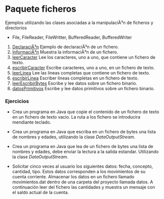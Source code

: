# Paquete ficheros

Ejemplos utilizando las clases asociadas a la manipulaciÃ³n de ficheros y directorios

- File, FileReader, FileWritter, BufferedReader, BufferedWriter

1. [DeclaraciÃ³n](https://github.com/franlu/DAM-AD/blob/master/src/ficheros/declaracion.java)
    Ejemplo de declaraciÃ³n de un fichero.
2. [InformaciÃ³n](https://github.com/franlu/DAM-AD/blob/master/src/ficheros/informacion.java)
    Muestra la informaciÃ³n de un fichero.
3. [leerCaracter]()
	Lee los caracteres, uno a uno, que contiene un fichero de texto.
3. [escribirCaracter]()
    Escribe caracteres, uno a uno, en un fichero de texto.
3. [leerLinea](https://github.com/franlu/DAM-AD/blob/master/src/ficheros/leerLinea.java)
	Lee las lineas completas que contiene un fichero de texto.
3. [escribirLinea](https://github.com/franlu/DAM-AD/blob/master/src/ficheros/escribirLinea.java)
    Escriber lineas completas en un fichero de texto.
7. [leerEscribirBytes](https://github.com/franlu/DAM-AD/blob/master/src/ficheros/leerEscribirBytes.java)
    Escribe y lee datos sobre un fichero binario.
8. [datosPrimitivos](https://github.com/franlu/DAM-AD/blob/master/src/ficheros/datosPrimitivos.java)
    Escribe y lee datos primitivos sobre un fichero binario.
    
    
    
    
### Ejercicios

- Crea un programa en Java que copie el contenido de un fichero de texto en un fichero de texto vacio. La ruta a los fichero se introducira mendiante teclado.
- Crea un programa en Java que escriba en un fichero de bytes una lista de nombres y edades, utilizando la clase *DataOutputStream*.
- Crea un programa en Java que lea de un fichero de bytes una lista de nombres y edades, debe enviar la lectura a la salida estandar. Utilizando la clase *DataOutputStream*.

- Solicitar cinco veces al usuario los siguientes datos: fecha, concepto, cantidad, tipo. Estos datos corresponden a los movimientos de su cuenta corriente. Almacenar los datos en un fichero llamado movimientos.dat dentro de una carpeta del proyecto llamada datos. A continuación leer del fichero las cantidades y muestra un mensaje con el saldo actual de la cuenta.
